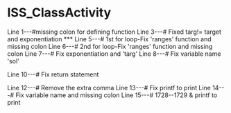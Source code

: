 # ISS_ClassActivity

Line 1---#missing colon for defining function
Line 3---# Fixed targ!= target and exponentiation ***
Line 5---# 1st for loop-Fix 'ranges' function and missing colon
Line 6---# 2nd for loop-Fix 'ranges' function and missing colon
Line 7---# Fix exponentiation and 'targ'
Line 8---# Fix variable name 'sol'

Line 10---# Fix return statement

Line 12---# Remove the extra comma
Line 13---# Fix printf to print
Line 14---# Fix variable name and missing colon
Line 15---# 1728--1729 & printf to print
